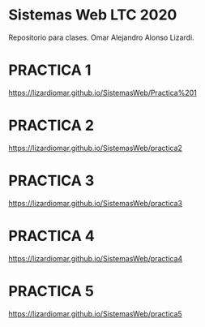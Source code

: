 # Sistemas Web LTC 2020
Repositorio para clases. 
Omar Alejandro Alonso Lizardi.
# PRACTICA 1
https://lizardiomar.github.io/SistemasWeb/Practica%201
# PRACTICA 2
https://lizardiomar.github.io/SistemasWeb/practica2
# PRACTICA 3
https://lizardiomar.github.io/SistemasWeb/practica3
# PRACTICA 4
https://lizardiomar.github.io/SistemasWeb/practica4
# PRACTICA 5
https://lizardiomar.github.io/SistemasWeb/practica5
